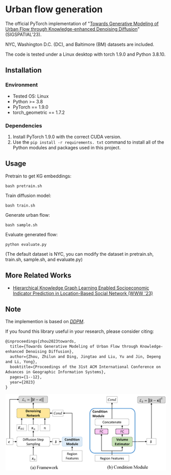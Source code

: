 # Urban flow generation

The official PyTorch implementation of "[Towards Generative Modeling of Urban Flow through Knowledge-enhanced Denoising Diffusion](https://dl.acm.org/doi/10.1145/3589132.3625641)" (SIGSPATIAL'23).

NYC, Washington D.C. (DC), and Baltimore (BM) datasets are included.

The code is tested under a Linux desktop with torch 1.9.0 and Python 3.8.10.

## Installation

### Environment
- Tested OS: Linux
- Python >= 3.8
- PyTorch == 1.9.0
- torch_geometric == 1.7.2

### Dependencies
1. Install PyTorch 1.9.0 with the correct CUDA version.
2. Use the ``pip install -r requirements. txt`` command to install all of the Python modules and packages used in this project.

## Usage

Pretrain to get KG embeddings:
```
bash pretrain.sh
```

Train diffusion model:

```
bash train.sh
```

Generate urban flow:

```
bash sample.sh
```

Evaluate generated flow:

```
python evaluate.py
```

(The default dataset is NYC, you can modify the dataset in pretrain.sh, train.sh, sample.sh, and evaluate.py)

## More Related Works

- [Hierarchical Knowledge Graph Learning Enabled Socioeconomic Indicator Prediction in Location-Based Social Network (WWW '23)](https://github.com/tsinghua-fib-lab/KG-socioeconomic-indicator-prediction)

## Note

The implemention is based on *[DDPM](https://github.com/lucidrains/denoising-diffusion-pytorch)*.

If you found this library useful in your research, please consider citing:

```
@inproceedings{zhou2023towards,
  title={Towards Generative Modeling of Urban Flow through Knowledge-enhanced Denoising Diffusion},
  author={Zhou, Zhilun and Ding, Jingtao and Liu, Yu and Jin, Depeng and Li, Yong},
  booktitle={Proceedings of the 31st ACM International Conference on Advances in Geographic Information Systems},
  pages={1--12},
  year={2023}
}
```

![OverallFramework](./assets/diffusion_framework.png "Overall framework")
